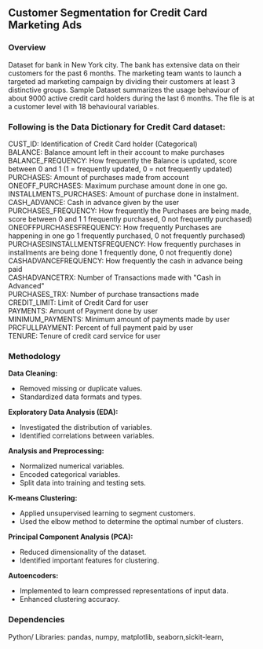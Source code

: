 ## Customer Segmentation for Credit Card Marketing Ads


### Overview
Dataset for bank in New York city. The bank has extensive data on their customers for the past 6 months. The marketing team wants to launch a targeted ad marketing campaign by dividing their customers at least 3 distinctive groups. Sample Dataset summarizes the usage behaviour of about 9000 active credit card holders during the last 6 months. The file is at a customer level with 18 behavioural variables.

### Following is the Data Dictionary for Credit Card dataset:
CUST_ID: Identification of Credit Card holder (Categorical)\
BALANCE: Balance amount left in their account to make purchases\
BALANCE_FREQUENCY: How frequently the Balance is updated, score between 0 and 1 (1 =
frequently updated, 0 = not frequently updated)\
PURCHASES: Amount of purchases made from account\
ONEOFF_PURCHASES: Maximum purchase amount done in one go.\
INSTALLMENTS_PURCHASES: Amount of purchase done in instalment.\
CASH_ADVANCE: Cash in advance given by the user\
PURCHASES_FREQUENCY: How frequently the Purchases are being made, score between 0 and 1 1
frequently purchased, 0 not frequently purchased)\
ONEOFFPURCHASESFREQUENCY: How frequently Purchases are happening in one go 1
frequently purchased, 0 not frequently purchased)\
PURCHASESINSTALLMENTSFREQUENCY: How frequently purchases in installments are being
done 1 frequently done, 0 not frequently done)\
CASHADVANCEFREQUENCY: How frequently the cash in advance being paid\
CASHADVANCETRX: Number of Transactions made with "Cash in Advanced"\
PURCHASES_TRX: Number of purchase transactions made\
CREDIT_LIMIT: Limit of Credit Card for user\
PAYMENTS: Amount of Payment done by user\
MINIMUM_PAYMENTS: Minimum amount of payments made by user\
PRCFULLPAYMENT: Percent of full payment paid by user\
TENURE: Tenure of credit card service for user

### Methodology
**Data Cleaning:**

* Removed missing or duplicate values.
* Standardized data formats and types.

**Exploratory Data Analysis (EDA):**

* Investigated the distribution of variables.
* Identified correlations between variables.

**Analysis and Preprocessing:**

* Normalized numerical variables.
* Encoded categorical variables.
* Split data into training and testing sets.

**K-means Clustering:**

* Applied unsupervised learning to segment customers.
* Used the elbow method to determine the optimal number of clusters.

**Principal Component Analysis (PCA):**

* Reduced dimensionality of the dataset.
* Identified important features for clustering.

**Autoencoders:**

* Implemented to learn compressed representations of input data.
* Enhanced clustering accuracy.

### Dependencies
Python/
Libraries: pandas, numpy, matplotlib, seaborn,sickit-learn, 
 
